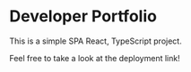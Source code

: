 # Developer Portfolio

This is a simple SPA React, TypeScript project.

Feel free to take a look at the deployment link!

